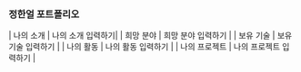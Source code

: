 ### 정한얼 포트폴리오

| 나의 소개 | 나의 소개 입력하기|
| 희망 분야 | 희망 분야 입력하기 |
| 보유 기술 | 보유 기술 입력하기 |
| 나의 활동 | 나의 활동 입력하기 |
| 나의 프로젝트 | 나의 프로젝트 입력하기 |

<!--
**haneol22/haneol22** is a ✨ _special_ ✨ repository because its `README.md` (this file) appears on your GitHub profile.

Here are some ideas to get you started:

- 🔭 I’m currently working on ...
- 🌱 I’m currently learning ...
- 👯 I’m looking to collaborate on ...
- 🤔 I’m looking for help with ...
- 💬 Ask me about ...
- 📫 How to reach me: ...
- 😄 Pronouns: ...
- ⚡ Fun fact: ...
-->
